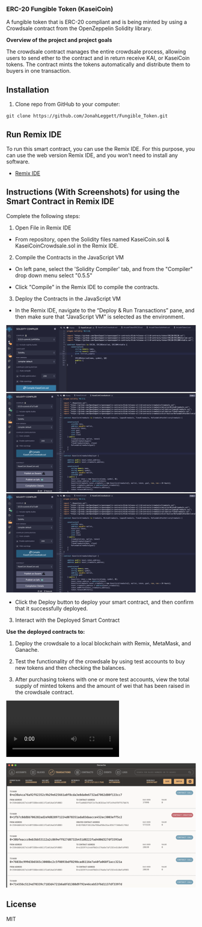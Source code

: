 



### ERC-20 Fungible Token (KaseiCoin)
A fungible token that is ERC-20 compliant and is being minted by using a Crowdsale contract from the OpenZeppelin Solidity library.

**Overview of the project and project goals**

The crowdsale contract manages the entire crowdsale process, allowing users to send ether to the contract and in return receive KAI, or KaseiCoin tokens. The contract mints the tokens automatically and distribute them to buyers in one transaction.

## Installation

1. Clone repo from GitHub to your computer:

```
git clone https://github.com/JonahLeggett/Fungible_Token.git
```

## Run Remix IDE

To run this smart contract, you can use the Remix IDE. For this purpose, you can use the web version Remix IDE, and you won’t need to install any software.

* [Remix IDE](https://remix.ethereum.org/)

## Instructions (With Screenshots) for using the Smart Contract in Remix IDE

Complete the following steps:

1. Open File in Remix IDE

- From repository, open the Solidity files named KaseiCoin.sol & KaseiCoinCrowdsale.sol in the Remix IDE.

2. Compile the Contracts in the JavaScript VM

- On left pane, select the 'Solidity Compiler' tab, and from the "Compiler" drop down menu select "0.5.5"

- Click "Compile" in the Remix IDE to compile the contracts. 

3. Deploy the Contracts in the JavaScript VM

- In the Remix IDE, navigate to the “Deploy & Run Transactions” pane, and then make sure that “JavaScript VM” is selected as the environment.

![Deploy Coin](Resources/Kasei_Coin.png)
![Deploy Crowdsale](Resources/Kasei_Coin_Crowdsale.png)
![Fully Deployed](Resources/Kasei_Coin_Crowdsale.png)

- Click the Deploy button to deploy your smart contract, and then confirm that it successfully deployed.

3. Interact with the Deployed Smart Contract

**Use the deployed contracts to:**

1. Deploy the crowdsale to a local blockchain with Remix, MetaMask, and Ganache.

2. Test the functionality of the crowdsale by using test accounts to buy new tokens and then checking the balances.  

3. After purchasing tokens with one or more test accounts, view the total supply of minted tokens and the amount of wei that has been raised in the crowdsale contract.

![Screen Recording](https://user-images.githubusercontent.com/80805346/130533442-4f9c65d2-4aa2-4a02-b037-c837a4c9a4b6.mov)

![Ganache](Resources/Ganache_Transactions.png)

## License

MIT
